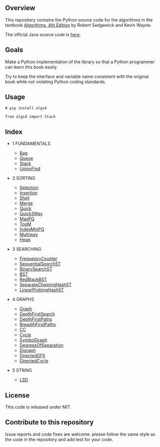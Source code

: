 ## Overview

This repository contains the Python source code for the algorithms in the textbook
<a href = "http://amzn.to/13VNJi7">Algorithms, 4th Edition</a> by Robert Sedgewick and Kevin Wayne.

The official Java source code is <a href="https://github.com/kevin-wayne/algs4">here</a>.

## Goals

Make a Python implementation of the library so that a Python programmer can learn this book easily.

Try to keep the interface and variable name consistent with the original book while not violating Python coding standards.

## Usage

`# pip install algs4`

`from algs4 import Stack`

## Index

* 1 FUNDAMENTALS

  * [Bag](algs4/bag.py)
  * [Queue](algs4/queue.py)
  * [Stack](algs4/stack.py)
  * [UnionFind](algs4/uf.py)

* 2 SORTING

  * [Selection](algs4/selection.py)
  * [Insertion](algs4/insertion.py)
  * [Shell](algs4/shell.py)
  * [Merge](algs4/merge.py)
  * [Quick](algs4/quick.py)
  * [Quick3Way](algs4/quick_3way.py)
  * [MaxPQ](algs4/max_pq.py)
  * [TopM](algs4/top_m.py)
  * [IndexMinPQ](algs4/index_min_pq.py)
  * [Multiway](algs4/multiway.py)
  * [Heap](algs4/heap.py)

* 3 SEARCHING

  * [FrequencyCounter](algs4/frequency_counter.py)
  * [SequentialSearchST](algs4/sequential_search.py)
  * [BinarySearchST](algs4/binary_search_st.py)
  * [BST](algs4/bst.py)
  * [RedBlackBST](algs4/red_black_bst.py)
  * [SeparateChainingHashST](algs4/separate_chaining_hash_st.py)
  * [LinearProbingHashST](algs4/linear_probing_hash_st.py)

* 4 GRAPHS

  * [Graph](algs4/graph.py)
  * [DepthFirstSearch](algs4/depth_first_search.py)
  * [DepthFirstPaths](algs4/depth_first_paths.py)
  * [BreadthFirstPaths](algs4/breadth_first_paths.py)
  * [CC](algs4/cc.py)
  * [Cycle](algs4/cycle.py)
  * [SymbolGraph](algs4/symbol_graph.py)
  * [DegreesOfSeparation](algs4/degrees_of_separation.py)
  * [Digraph](algs4/digraph.py)
  * [DirectedDFS](algs4/directed_dfs.py)
  * [DirectedCycle](algs4/directed_cycle.py)

* 5 STRING

  * [LSD](algs4/lsd.py)

## License

This code is released under MIT.

## Contribute to this repository

Issue reports and code fixes are welcome. please follow the same style as the code in the repository and add test for your
code.
